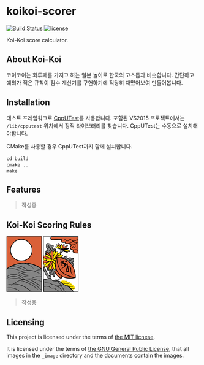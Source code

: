 # koikoi-scorer

[![Build Status](https://travis-ci.org/sidsryu/koikoi-scorer.svg?branch=master)][travis]
[![license](https://img.shields.io/github/license/mashape/apistatus.svg?maxAge=2592000)][license]

Koi-Koi score calculator.

[license]: https://github.com/sidsryu/koikoi-scorer/blob/master/LICENSE 
[travis]: https://travis-ci.org/sidsryu/koikoi-scorer


## About Koi-Koi

코이코이는 화투패를 가지고 하는 일본 놀이로 한국의 고스톱과 비슷합니다. 
간단하고 예외가 적은 규칙이 점수 계산기를 구현하기에 적당히 재밌어보여 만들어봅니다.


## Installation

테스트 프레임워크로 [CppUTest][cpputest]를 사용합니다.
포함된 VS2015 프로젝트에서는 `/lib/cpputest` 위치에서 정적 라이브러리를 찾습니다. 
CppUTest는 수동으로 설치해야합니다.

CMake를 사용할 경우 CppUTest까지 함께 설치합니다.

```
cd build
cmake ..
make
```

[cpputest]: https://github.com/cpputest/cpputest


## Features

> 작성중


## Koi-Koi Scoring Rules

![Pampas Bright][84] ![Chrysanthemum Animal][94]

> 작성중

[84]: _image/Hanafuda_8-4.png "Pampas Bright"
[94]: _image/Hanafuda_9-4.png "Chrysanthemum Animal"


## Licensing

This project is licensed under the terms of [the MIT licnese][license].

It is licensed under the terms of [the GNU General Public License][gpl], 
that all images in the `_image` directory and the documents contain the images.

[gpl]: https://www.gnu.org/licenses/gpl.html

